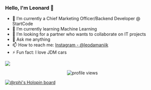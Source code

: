 ### Hello, I'm Leonard 👋

- 🔭 I’m currently a Chief Marketing Officer/Backend Developer @ StartCode
- 🌱 I’m currently learning Machine Learning
- 👯 I’m looking for a partner who wants to collaborate on IT projects
- 💬 Ask me anything 
- 📫 How to reach me: [Instagram - @leodamaniik](https://www.instagram.com/leodamaniik/)
- ⚡ Fun fact: I love JDM cars

<img src = "https://github-readme-stats.vercel.app/api?username=x01000101x&&show_icons=true&title_color=1E90FF&icon_color=8458B3&text_color=008000&bg_color=151515">

<p align="center">
  <center>
  <img src="https://gpvc.arturio.dev/x01000101x" alt="profile views"> 
  </center>
</p>

[![@rphi's Holopin board](https://holopin.io/api/user/board?user=leodamanik)](https://holopin.io/@leodamanik)
